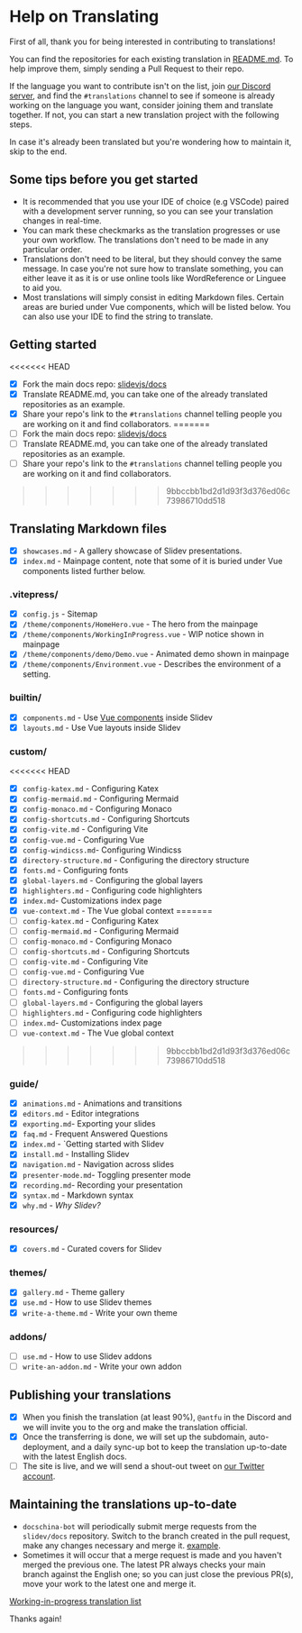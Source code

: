 # Help on Translating

<!-- For translations maintainers: You don't need to translate this port -->

First of all, thank you for being interested in contributing to translations!

You can find the repositories for each existing translation in [README.md](./README.md). To help improve them, simply sending a Pull Request to their repo.

If the language you want to contribute isn't on the list, join [our Discord server](https://chat.sli.dev), and find the `#translations` channel to see if someone is already working on the language you want, consider joining them and translate together. If not, you can start a new translation project with the following steps.

In case it's already been translated but you're wondering how to maintain it, skip to the end.
## Some tips before you get started
- It is recommended that you use your IDE of choice (e.g VSCode) paired with a development server running, so you can see your translation changes in real-time.
- You can mark these checkmarks as the translation progresses or use your own workflow. The translations don't need to be made in any particular order.
- Translations don't need to be literal, but they should convey the same message. In case you're not sure how to translate something, you can either leave it as it is or use online tools like WordReference or Linguee to aid you.
- Most translations will simply consist in editing Markdown files. Certain areas are buried under Vue components, which will be listed below. You can also use your IDE to find the string to translate.

## Getting started

<<<<<<< HEAD
- [x] Fork the main docs repo: [slidevjs/docs](https://github.com/slidevjs/docs)
- [x] Translate README.md, you can take one of the already translated repositories as an example.
- [x] Share your repo's link to the `#translations` channel telling people you are working on it and find collaborators. 
=======
- [ ] Fork the main docs repo: [slidevjs/docs](https://github.com/slidevjs/docs)
- [ ] Translate README.md, you can take one of the already translated repositories as an example.
- [ ] Share your repo's link to the `#translations` channel telling people you are working on it and find collaborators.
>>>>>>> 9bbccbb1bd2d1d93f3d376ed06c73986710dd518

## Translating Markdown files

- [x] `showcases.md` - A gallery showcase of Slidev presentations.
- [x] `index.md` - Mainpage content, note that some of it is buried under Vue components listed further below.

### .vitepress/

- [x] `config.js` - Sitemap
- [x] `/theme/components/HomeHero.vue` - The hero from the mainpage
- [x] `/theme/components/WorkingInProgress.vue` - WIP notice shown in mainpage
- [x] `/theme/components/demo/Demo.vue` - Animated demo shown in mainpage
- [x] `/theme/components/Environment.vue` - Describes the environment of a setting.

### builtin/

- [x] `components.md` - Use [Vue components](https://v3.vuejs.org/guide/component-basics.html) inside Slidev
- [x] `layouts.md` - Use Vue layouts inside Slidev

### custom/

<<<<<<< HEAD
- [x] `config-katex.md` - Configuring Katex
- [x] `config-mermaid.md` - Configuring Mermaid
- [x] `config-monaco.md` - Configuring Monaco
- [x] `config-shortcuts.md` - Configuring Shortcuts
- [x] `config-vite.md` - Configuring Vite
- [x] `config-vue.md` - Configuring Vue
- [x] `config-windicss.md`- Configuring Windicss
- [x] `directory-structure.md` - Configuring the directory structure
- [x] `fonts.md` - Configuring fonts
- [x] `global-layers.md` - Configuring the global layers
- [x] `highlighters.md` - Configuring code highlighters
- [x] `index.md`- Customizations index page
- [x] `vue-context.md` - The Vue global context
=======
- [ ] `config-katex.md` - Configuring Katex
- [ ] `config-mermaid.md` - Configuring Mermaid
- [ ] `config-monaco.md` - Configuring Monaco
- [ ] `config-shortcuts.md` - Configuring Shortcuts
- [ ] `config-vite.md` - Configuring Vite
- [ ] `config-vue.md` - Configuring Vue
- [ ] `directory-structure.md` - Configuring the directory structure
- [ ] `fonts.md` - Configuring fonts
- [ ] `global-layers.md` - Configuring the global layers
- [ ] `highlighters.md` - Configuring code highlighters
- [ ] `index.md`- Customizations index page
- [ ] `vue-context.md` - The Vue global context
>>>>>>> 9bbccbb1bd2d1d93f3d376ed06c73986710dd518

### guide/

- [x] `animations.md` - Animations and transitions
- [x] `editors.md` - Editor integrations
- [x] `exporting.md`- Exporting your slides
- [x] `faq.md` - Frequent Answered Questions
- [x] `index.md` - `Getting started with Slidev
- [x] `install.md` - Installing Slidev
- [x] `navigation.md` - Navigation across slides
- [x] `presenter-mode.md`- Toggling presenter mode
- [x] `recording.md`- Recording your presentation
- [x] `syntax.md` - Markdown syntax
- [x] `why.md` - _Why Slidev?_

### resources/

- [x] `covers.md` - Curated covers for Slidev

### themes/

- [x] `gallery.md` - Theme gallery
- [x] `use.md` - How to use Slidev themes
- [x] `write-a-theme.md` - Write your own theme

### addons/

- [ ] `use.md` - How to use Slidev addons
- [ ] `write-an-addon.md` - Write your own addon

## Publishing your translations

- [x] When you finish the translation (at least 90%), `@antfu` in the Discord and we will invite you to the org and make the translation official.
- [x] Once the transferring is done, we will set up the subdomain, auto-deployment, and a daily sync-up bot to keep the translation up-to-date with the latest English docs.
- [ ] The site is live, and we will send a shout-out tweet on [our Twitter account](https://twitter.com/Slidevjs).

## Maintaining the translations up-to-date

- `docschina-bot` will periodically submit merge requests from the `slidev/docs` repository. Switch to the branch created in the pull request, make any changes necessary and merge it. [example](https://github.com/slidevjs/docs-fr/pull/13).
- Sometimes it will occur that a merge request is made and you haven't merged the previous one. The latest PR always checks your main branch against the English one; so you can just close the previous PR(s), move your work to the latest one and merge it.

[Working-in-progress translation list](https://discord.com/channels/851817370623410197/851822360955977760/852614294017146900)

Thanks again!
